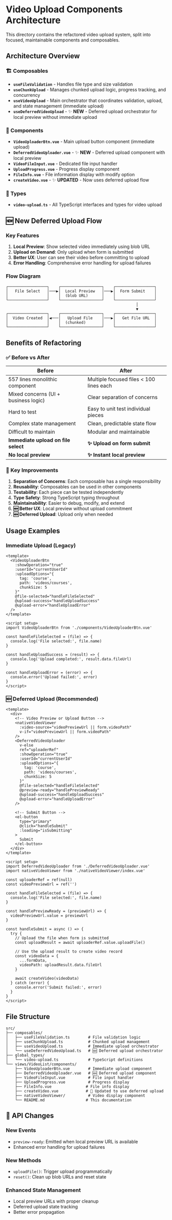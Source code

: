# Video Upload Components Architecture

This directory contains the refactored video upload system, split into focused, maintainable components and composables.

## Architecture Overview

### 🏗️ Composables

- **`useFileValidation`** - Handles file type and size validation
- **`useChunkUpload`** - Manages chunked upload logic, progress tracking, and concurrency
- **`useVideoUpload`** - Main orchestrator that coordinates validation, upload, and state management (immediate upload)
- **`useDeferredVideoUpload`** - ✨ **NEW** - Deferred upload orchestrator for local preview without immediate upload

### 🧩 Components

- **`VideoUploaderBtn.vue`** - Main upload button component (immediate upload)
- **`DeferredVideoUploader.vue`** - ✨ **NEW** - Deferred upload component with local preview
- **`VideoFileInput.vue`** - Dedicated file input handler
- **`UploadProgress.vue`** - Progress display component
- **`FileInfo.vue`** - File information display with modify option
- **`createVideo.vue`** - ✨ **UPDATED** - Now uses deferred upload flow

### 📝 Types

- **`video-upload.ts`** - All TypeScript interfaces and types for video upload

## 🆕 New Deferred Upload Flow

### Key Features

1. **Local Preview**: Show selected video immediately using blob URL
2. **Upload on Demand**: Only upload when form is submitted
3. **Better UX**: User can see their video before committing to upload
4. **Error Handling**: Comprehensive error handling for upload failures

### Flow Diagram

```
┌─────────────────┐    ┌──────────────────┐    ┌─────────────────┐
│   File Select   │───▶│  Local Preview   │───▶│  Form Submit    │
│                 │    │  (blob URL)      │    │                 │
└─────────────────┘    └──────────────────┘    └─────────────────┘
                                                         │
                                                         ▼
┌─────────────────┐    ┌──────────────────┐    ┌─────────────────┐
│  Video Created  │◀───│   Upload File    │───▶│   Get File URL  │
│                 │    │  (chunked)       │    │                 │
└─────────────────┘    └──────────────────┘    └─────────────────┘
```

## Benefits of Refactoring

### ✅ Before vs After

| **Before**                           | **After**                               |
| ------------------------------------ | --------------------------------------- |
| 557 lines monolithic component       | Multiple focused files < 100 lines each |
| Mixed concerns (UI + business logic) | Clear separation of concerns            |
| Hard to test                         | Easy to unit test individual pieces     |
| Complex state management             | Clean, predictable state flow           |
| Difficult to maintain                | Modular and maintainable                |
| **Immediate upload on file select**  | **✨ Upload on form submit**            |
| **No local preview**                 | **✨ Instant local preview**            |

### 🎯 Key Improvements

1. **Separation of Concerns**: Each composable has a single responsibility
2. **Reusability**: Composables can be used in other components
3. **Testability**: Each piece can be tested independently
4. **Type Safety**: Strong TypeScript typing throughout
5. **Maintainability**: Easier to debug, modify, and extend
6. **🆕 Better UX**: Local preview without upload commitment
7. **🆕 Deferred Upload**: Upload only when needed

## Usage Examples

### Immediate Upload (Legacy)

```vue
<template>
  <VideoUploaderBtn
    :showOperation="true"
    :userId="currentUserId"
    :uploadOptions="{
      tag: 'course',
      path: 'videos/courses',
      chunkSize: 5
    }"
    @file-selected="handleFileSelected"
    @upload-success="handleUploadSuccess"
    @upload-error="handleUploadError"
  />
</template>

<script setup>
import VideoUploaderBtn from './components/VideoUploaderBtn.vue'

const handleFileSelected = (file) => {
  console.log('File selected:', file.name)
}

const handleUploadSuccess = (result) => {
  console.log('Upload completed:', result.data.fileUrl)
}

const handleUploadError = (error) => {
  console.error('Upload failed:', error)
}
</script>
```

### 🆕 Deferred Upload (Recommended)

```vue
<template>
  <div>
    <!-- Video Preview or Upload Button -->
    <nativeVideoViewer
      :video-source="videoPreviewUrl || form.videoPath"
      v-if="videoPreviewUrl || form.videoPath"
    />
    <DeferredVideoUploader
      v-else
      ref="uploaderRef"
      :showOperation="true"
      :userId="currentUserId"
      :uploadOptions="{
        tag: 'course',
        path: 'videos/courses',
        chunkSize: 5
      }"
      @file-selected="handleFileSelected"
      @preview-ready="handlePreviewReady"
      @upload-success="handleUploadSuccess"
      @upload-error="handleUploadError"
    />

    <!-- Submit Button -->
    <el-button
      type="primary"
      @click="handleSubmit"
      :loading="isSubmitting"
    >
      Submit
    </el-button>
  </div>
</template>

<script setup>
import DeferredVideoUploader from './DeferredVideoUploader.vue'
import nativeVideoViewer from './nativeVideoViewer/index.vue'

const uploaderRef = ref(null)
const videoPreviewUrl = ref('')

const handleFileSelected = (file) => {
  console.log('File selected:', file.name)
}

const handlePreviewReady = (previewUrl) => {
  videoPreviewUrl.value = previewUrl
}

const handleSubmit = async () => {
  try {
    // Upload the file when form is submitted
    const uploadResult = await uploaderRef.value.uploadFile()

    // Use the upload result to create video record
    const videoData = {
      ...formData,
      videoPath: uploadResult.data.fileUrl
    }

    await createVideo(videoData)
  } catch (error) {
    console.error('Submit failed:', error)
  }
}
</script>
```

## File Structure

```
src/
├── composables/
│   ├── useFileValidation.ts        # File validation logic
│   ├── useChunkUpload.ts           # Chunked upload management
│   ├── useVideoUpload.ts           # Immediate upload orchestrator
│   └── useDeferredVideoUpload.ts   # 🆕 Deferred upload orchestrator
├── global_types/
│   └── video-upload.ts             # TypeScript definitions
└── views/VideoList/components/
    ├── VideoUploaderBtn.vue        # Immediate upload component
    ├── DeferredVideoUploader.vue   # 🆕 Deferred upload component
    ├── VideoFileInput.vue          # File input handler
    ├── UploadProgress.vue          # Progress display
    ├── FileInfo.vue               # File info display
    ├── createVideo.vue            # 🔄 Updated to use deferred upload
    ├── nativeVideoViewer/          # Video display component
    └── README.md                  # This documentation
```

## 🔧 API Changes

### New Events

- `preview-ready`: Emitted when local preview URL is available
- Enhanced error handling for upload failures

### New Methods

- `uploadFile()`: Trigger upload programmatically
- `reset()`: Clean up blob URLs and reset state

### Enhanced State Management

- Local preview URLs with proper cleanup
- Deferred upload state tracking
- Better error propagation
